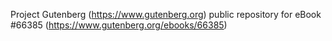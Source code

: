 Project Gutenberg (https://www.gutenberg.org) public repository for
eBook #66385 (https://www.gutenberg.org/ebooks/66385)
